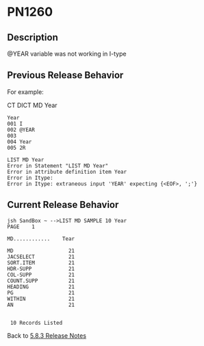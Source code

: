 # PN1260

<PageHeader />

## Description

@YEAR variable was not working in I-type

## Previous Release Behavior

For example:

CT DICT MD Year

```
Year
001 I
002 @YEAR
003
004 Year
005 2R
```

```
LIST MD Year
Error in Statement "LIST MD Year"
Error in attribute definition item Year
Error in Itype:
Error in Itype: extraneous input 'YEAR' expecting {<EOF>, ';'}
```

## Current Release Behavior

```
jsh SandBox ~ -->LIST MD SAMPLE 10 Year
PAGE    1

MD............    Tear

MD                  21
JACSELECT           21
SORT.ITEM           21
HDR-SUPP            21
COL-SUPP            21
COUNT.SUPP          21
HEADING             21
PG                  21
WITHIN              21
AN                  21


 10 Records Listed
```

Back to [5.8.3 Release Notes](./../README.md)

<PageFooter />
